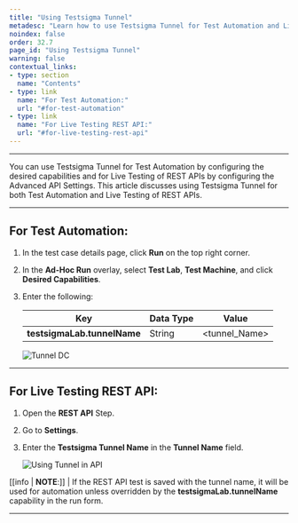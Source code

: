 ```yaml
---
title: "Using Testsigma Tunnel"
metadesc: "Learn how to use Testsigma Tunnel for Test Automation and Live Testing of REST APIs. This article discusses configuring desired capabilities & API Settings."
noindex: false
order: 32.7
page_id: "Using Testsigma Tunnel"
warning: false
contextual_links:
- type: section
  name: "Contents"
- type: link
  name: "For Test Automation:"
  url: "#for-test-automation"
- type: link
  name: "For Live Testing REST API:"
  url: "#for-live-testing-rest-api"
---
```


---

You can use Testsigma Tunnel for Test Automation by configuring the desired capabilities and for Live Testing of REST APIs by configuring the Advanced API Settings. This article discusses using Testsigma Tunnel for both Test Automation and Live Testing of REST APIs.


---

## **For Test Automation:**

1. In the test case details page, click **Run** on the top right corner. 

2. In the **Ad-Hoc Run** overlay, select **Test Lab**, **Test Machine**, and click **Desired Capabilities**.

3. Enter the following:
   
   |**Key**|**Data Type**|**Value**|
   |---|---|---|
   |**testsigmaLab.tunnelName**|String|&lt;tunnel_Name&gt;|

   ![Tunnel DC](https://s3.amazonaws.com/static-docs.testsigma.com/new_images/projects/applications/Tunnel_Desired_Capability.png)

---

## **For Live Testing REST API:**

1. Open the **REST API** Step.

2. Go to **Settings**.

3. Enter the **Testsigma Tunnel Name** in the **Tunnel Name** field.

   ![Using Tunnel in API](https://s3.amazonaws.com/static-docs.testsigma.com/new_images/projects/applications/Testsigma_Tunnel_API.png)


[[info | **NOTE**:]]
| If the REST API test is saved with the tunnel name, it will be used for automation unless overridden by the **testsigmaLab.tunnelName** capability in the run form.


---